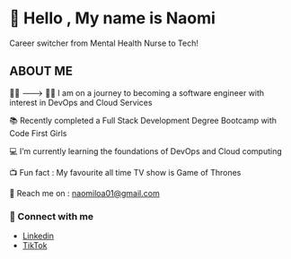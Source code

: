 
# :wave: **Hello , My name is Naomi**

Career switcher from Mental Health Nurse to Tech!


## ABOUT ME
👩‍⚕️ ---> 👩‍💻 I am on a journey to becoming a software engineer with interest in DevOps and Cloud Services

📚 Recently completed a Full Stack Development Degree Bootcamp with Code First Girls

:computer: I’m currently learning the foundations of DevOps and Cloud computing

📺 Fun fact : My favourite all time TV show is Game of Thrones

:e-mail: Reach me on : naomiloa01@gmail.com



  ### 📱 Connect with me
- [Linkedin](https://www.linkedin.com/in/naomi-loa/)
- [TikTok](https://www.tiktok.com/@tech.inwithnai?_t=8gbrEFIzvvM&_r=1)
